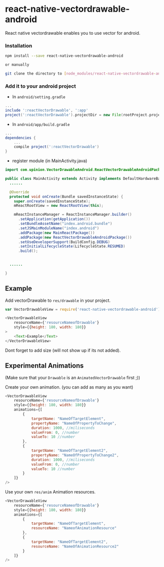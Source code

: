 # react-native-vectordrawable-android
React native vectordrawable enables you to use vector for android.

### Installation

```bash
npm install --save react-native-vectordrawable-android

or manually

git clone the directory to [node_modules/react-native-vectordrawable-android]
```

### Add it to your android project

* In `android/setting.gradle`

```gradle
...
include ':reactVectorDrawable', ':app'
project(':reactVectorDrawable').projectDir = new File(rootProject.projectDir, '../node_modules/react-native-vectordrawable-android')
```

* In `android/app/build.gradle`

```gradle
...
dependencies {
    ...
    compile project(':reactVectorDrawable')
}
```

* register module (in MainActivity.java)

```java
import com.upinion.VectorDrawableAndroid.ReactVectorDrawableAndroidPackage;  // <--- import

public class MainActivity extends Activity implements DefaultHardwareBackBtnHandler {
  ......

  @Override
  protected void onCreate(Bundle savedInstanceState) {
    super.onCreate(savedInstanceState);
    mReactRootView = new ReactRootView(this);

    mReactInstanceManager = ReactInstanceManager.builder()
      .setApplication(getApplication())
      .setBundleAssetName("index.android.bundle")
      .setJSMainModuleName("index.android")
      .addPackage(new MainReactPackage())
      .addPackage(new ReactVectorDrawableAndroidPackage())             // <------ add here
      .setUseDeveloperSupport(BuildConfig.DEBUG)
      .setInitialLifecycleState(LifecycleState.RESUMED)
      .build();

 
  ......

}
```

## Example

Add vectorDrawable to `res/drawable` in your project.

```javascript
var VectorDrawableView = require('react-native-vectordrawable-android');

<VectorDrawableView
    resourceName={'resourceNameofDrawable'}
    style={{height: 180, width: 180}}
>
    <Text>Example</Text>
</VectorDrawableView>
```
Dont forget to add size (will not show up if its not added).

## Experimental Animations
(Make sure that your `Drawable` is an `AnimatedVectorDrawable` first ;))

Create your own animation. (you can add as many as you want)

```javascript
<VectorDrawableView
    resourceName={'resourceNameofDrawable'}
    style={{height: 180, width: 180}}
    animations={[
        {
            targetName: "NameOfTargetElement",
            propertyName: "NameOfPropertyToChange",
            duration: 1000, //miliseconds
            valueFrom: 0, //number
            valueTo: 10 //number
        },
        {
            targetName: "NameOfTargetElement2",
            propertyName: "NameOfPropertyToChange2",
            duration: 1000, //miliseconds
            valueFrom: 0, //number
            valueTo: 10 //number
        }
    ]}
/>
```

Use your own `res/anim` Animation resources.

```javascript
<VectorDrawableView
    resourceName={'resourceNameofDrawable'}
    style={{height: 180, width: 180}}
    animations={[
        {
            targetName: "NameOfTargetElement",
            resourceName: "NameofAnimationResource"
        },
        {
            targetName: "NameOfTargetElement2",
            resourceName: "NameOfAnimationResource2"
        }
    ]}
/>
```
